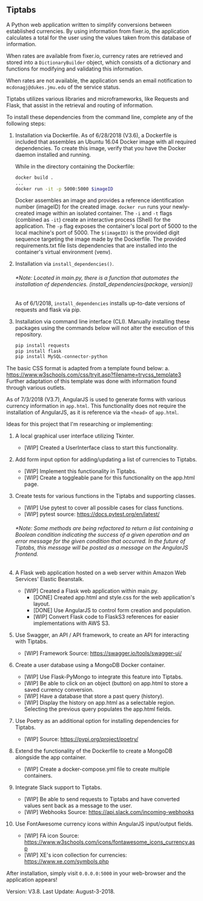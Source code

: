 ## Tiptabs
A Python web application written to simplify conversions between established currencies.
By using information from fixer.io, the application calculates a total for the user using the values taken from this database of information.

When rates are available from fixer.io, currency rates are retrieved and stored into a `DictionaryBuilder` object,
which consists of a dictionary and functions for modifying and validating this information.

When rates are not available, the application sends an email notification to `mcdonagj@dukes.jmu.edu` of the service status.

Tiptabs utilizes various libraries and microframeworks, like Requests and Flask, that assist in the retrieval and routing of information.

To install these dependencies from the command line, complete any of the following steps:
1. Installation via Dockerfile.
    As of 6/28/2018 (V3.6), a Dockerfile is included that assembles an Ubuntu 16.04 Docker image with all required dependencies.
    To create this image, verify that you have the Docker daemon installed and running.

    While in the directory containing the Dockerfile:
    ```sh
    docker build .
    ...
    docker run -it -p 5000:5000 $imageID
    ```
    Docker assembles an image and provides a reference identification number (imageID) for the created image.
    `docker run` runs your newly-created image within an isolated container.
    The `-i` and `-t` flags (combined as `-it`) create an interactive process (Shell) for the application.
    The `-p` flag exposes the container's local port of 5000 to the local machine's port of 5000.
    The `$(imageID)` is the provided digit sequence targeting the image made by the Dockerfile.
    The provided requirements.txt file lists dependencies that are installed into the container's virtual environment (venv).

2. Installation via `install_dependencies()`.
    ###### *Note: Located in main.py, there is a function that automates the installation of dependencies. (install_dependencies(package, version))
    As of 6/1/2018, ` install_dependencies ` installs up-to-date versions of requests and flask via pip.

3. Installation via command line interface (CLI).
    Manually installing these packages using the commands below will not alter the execution of this repository.
    ```sh
    pip install requests
    pip install flask
    pip install MySQL-connector-python
    ```
The basic CSS format is adapted from a template found below:
    a. https://www.w3schools.com/css/tryit.asp?filename=trycss_template3
Further adaptation of this template was done with information found through various outlets.

As of 7/3/2018 (V3.7), AngularJS is used to generate forms with various currency information in `app.html`.
This functionality does not require the installation of AngularJS, as it is reference via the `<head>` of `app.html`.

Ideas for this project that I'm researching or implementing:
1. A local graphical user interface utilizing Tkinter.
    * [WIP] Created a UserInterface class to start this functionality.

2. Add form input option for adding/updating a list of currencies to Tiptabs.
    * [WIP] Implement this functionality in Tiptabs.
    * [WIP] Create a toggleable pane for this functionality on the app.html page.

3. Create tests for various functions in the Tiptabs and supporting classes.
    * [WIP] Use pytest to cover all possible cases for class functions.
    * [WIP] pytest source: https://docs.pytest.org/en/latest/
    ###### *Note: Some methods are being refactored to return a list containing a Boolean condition indicating the success of a given operation and an error message for the given condition that occurred. In the future of Tiptabs, this message will be posted as a message on the AngularJS frontend.

4. A Flask web application hosted on a web server within Amazon Web Services' Elastic Beanstalk.
    * [WIP] Created a Flask web application within main.py.
        * [DONE] Created app.html and style.css for the web application's layout.
        * [DONE] Use AngularJS to control form creation and population.
        * [WIP] Convert Flask code to FlaskS3 references for easier implementations with AWS S3.

5. Use Swagger, an API / API framework, to create an API for interacting with Tiptabs.
    * [WIP] Framework Source: https://swagger.io/tools/swagger-ui/

6. Create a user database using a MongoDB Docker container.
    * [WIP] Use Flask-PyMongo to integrate this feature into Tiptabs.
    * [WIP] Be able to click on an object (button) on app.html to store a saved currency conversion.
    * [WIP] Have a database that store a past query (history).
    * [WIP] Display the history on app.html as a selectable region. Selecting the previous query populates the app.html fields.

7. Use Poetry as an additional option for installing dependencies for Tiptabs.
    * [WIP] Source: https://pypi.org/project/poetry/

8. Extend the functionality of the Dockerfile to create a MongoDB alongside the app container.
    * [WIP] Create a docker-compose.yml file to create multiple containers.

9. Integrate Slack support to Tiptabs.
    * [WIP] Be able to send requests to Tiptabs and have converted values sent back as a message to the user.
    * [WIP] Webhooks Source: https://api.slack.com/incoming-webhooks
    
10. Use FontAwesome currency icons within AngularJS input/output fields.
    * [WIP] FA icon Source: https://www.w3schools.com/icons/fontawesome_icons_currency.asp
    * [WIP] XE's icon collection for currencies: https://www.xe.com/symbols.php

After installation, simply visit `0.0.0.0:5000` in your web-browser and the application appears!

Version: V3.8.
Last Update: August-3-2018.